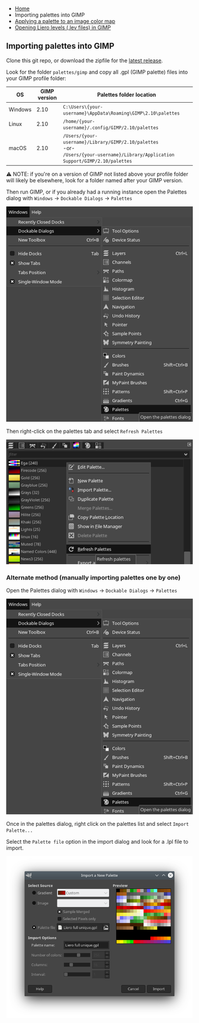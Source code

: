 * [Home](/README.md)
* Importing palettes into GIMP
* [Applying a palette to an image color map](/doc/set_color_map.md)
* [Opening Liero levels (.lev files) in GIMP](/doc/open_lev_file.md)

## Importing palettes into GIMP

Clone this git repo, or download the zipfile for the [latest
release](https://github.com/pilaf/liero-palettes/releases).

Look for the folder `palettes/gimp` and copy all .gpl (GIMP palette) files into
your GIMP profile folder:

OS      | GIMP version | Palettes folder location
--------|--------------|-------------------------
Windows | 2.10         | `C:\Users\{your-username}\AppData\Roaming\GIMP\2.10\palettes`
Linux   | 2.10         | `/home/{your-username}/.config/GIMP/2.10/palettes`
macOS   | 2.10         | `/Users/{your-username}/Library/GIMP/2.10/palettes`<br>-or-<br> `/Users/{your-username}/Library/Application Support/GIMP/2.10/palettes`

⚠️ NOTE: if you're on a version of GIMP not listed above your profile folder
will likely be elsewhere, look for a folder named after your GIMP version.

Then run GIMP, or if you already had a running instance open the Palettes
dialog with `Windows` → `Dockable Dialogs` → `Palettes`

![Open Palettes dockable dialog](/screenshots/palettes-dockable.png)

Then right-click on the palettes tab and select `Refresh Palettes`

![Refresh Palettes in GIMP](/screenshots/refresh-palettes.png)

### Alternate method (manually importing palettes one by one)

Open the Palettes dialog with `Windows` → `Dockable Dialogs` → `Palettes`

![Open Palettes dockable dialog](/screenshots/palettes-dockable.png)

Once in the palettes dialog, right click on the palettes list and select
`Import Palette...`

Select the `Palette file` option in the import dialog and look for a .lpl file
to import.

![Import Palette](/screenshots/import-palette.png)
